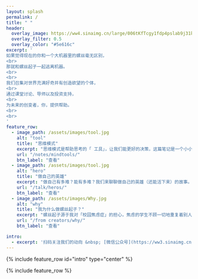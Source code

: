 ```yaml
---
layout: splash
permalink: /
title: " "
header:
  overlay_image: https://ww4.sinaimg.cn/large/006tKfTcgy1fdp4pslab9j31kw11s7wr.jpg
  overlay_filter: 0.5
  overlay_color: "#5e616c"
excerpt: '
如果觉得现在的你和一个大机器里的螺丝毫无区别，
<br>
那就和螺丝起子一起逃离机器。
<br>
<br>
我们召集对世界充满好奇并有创造欲望的个体，
<br>
通过课堂讨论、导师以及投资支持，
<br>
为未来的创变者，你，提供帮助。
<br>
<br>
'
feature_row:
  - image_path: /assets/images/tool.jpg
    alt: "tool"
    title: "思维模式"
    excerpt: "思维模式是帮助思考的「 工具」，让我们能更好的决策，这篇笔记是一个小小的总结，事实上，生活处处都是模式。"
    url: "/notes/mindtools/"
    btn_label: "查看"
  - image_path: /assets/images/tool.jpg
    alt: "hero"
    title: "做自己的英雄"
    excerpt: "做自己有多难？能有多难？我们来聊聊做自己的英雄（还能活下来）的故事。"
    url: "/talk/heros/"
    btn_label: "查看"
  - image_path: /assets/images/Why.jpg
    alt: "why"
    title: "我为什么做螺丝起子？"
    excerpt: "螺丝起子源于我对「校园焦虑症」的担心，焦虑的学生不顾一切地重复着别人的活动，忘掉了真正重要的东西，「创造自己的模式」。"
    url: "/from creators/why/"
    btn_label: "查看"

intro:
  - excerpt: '扫码关注我们的动向 &nbsp; [微信公众号](https://ww3.sinaimg.cn/large/006tNc79gy1fdp4n6s7n9j3076076gm2.jpg){: .btn .btn--success}'
---
```

{% include feature_row id="intro" type="center" %}

{% include feature_row %}
